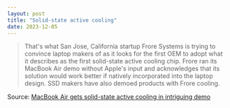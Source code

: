 ```yaml
---
layout: post
title: "Solid-state active cooling"
date: 2023-12-05
---
```


> That's what San Jose, California startup Frore Systems is trying to
convince laptop makers of as it looks for the first OEM to adopt what it
describes as the first solid-state active cooling chip. Frore ran its
MacBook Air demo without Apple's input and acknowledges that its solution
would work better if natively incorporated into the laptop design. SSD
makers have also demoed products with Frore cooling.

Source: [MacBook Air gets solid-state active cooling in intriguing demo](
https://arstechnica.com/?p=1986932)

